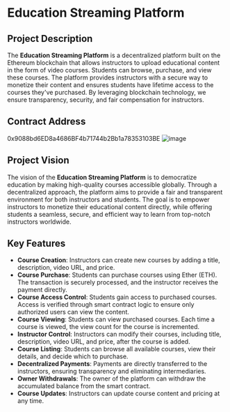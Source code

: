 
# Education Streaming Platform

## Project Description
The **Education Streaming Platform** is a decentralized platform built on the Ethereum blockchain that allows instructors to upload educational content in the form of video courses. Students can browse, purchase, and view these courses. The platform provides instructors with a secure way to monetize their content and ensures students have lifetime access to the courses they've purchased. By leveraging blockchain technology, we ensure transparency, security, and fair compensation for instructors.

## Contract Address
  0x9088bd6ED8a4686BF4b71744b2Bb1a78353103BE
  ![image](https://github.com/user-attachments/assets/8f4c9310-236e-4499-b916-7c418a0dfeb9)

## Project Vision
The vision of the **Education Streaming Platform** is to democratize education by making high-quality courses accessible globally. Through a decentralized approach, the platform aims to provide a fair and transparent environment for both instructors and students. The goal is to empower instructors to monetize their educational content directly, while offering students a seamless, secure, and efficient way to learn from top-notch instructors worldwide.

## Key Features
- **Course Creation**: Instructors can create new courses by adding a title, description, video URL, and price.
- **Course Purchase**: Students can purchase courses using Ether (ETH). The transaction is securely processed, and the instructor receives the payment directly.
- **Course Access Control**: Students gain access to purchased courses. Access is verified through smart contract logic to ensure only authorized users can view the content.
- **Course Viewing**: Students can view purchased courses. Each time a course is viewed, the view count for the course is incremented.
- **Instructor Control**: Instructors can modify their courses, including title, description, video URL, and price, after the course is added.
- **Course Listing**: Students can browse all available courses, view their details, and decide which to purchase.
- **Decentralized Payments**: Payments are directly transferred to the instructors, ensuring transparency and eliminating intermediaries.
- **Owner Withdrawals**: The owner of the platform can withdraw the accumulated balance from the smart contract.
- **Course Updates**: Instructors can update course content and pricing at any time.



